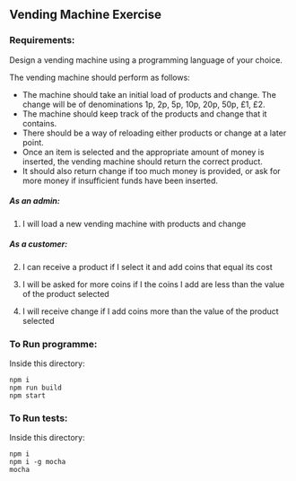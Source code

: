 ## Vending Machine Exercise

### Requirements:

Design a vending machine using a programming language of your choice. 

The vending machine should perform as follows:

- The machine should take an initial load of products and change. The 
change will be of denominations 1p, 2p, 5p, 10p, 20p, 50p, £1, £2.
- The machine should keep track of the products and change that it 
contains.
- There should be a way of reloading either products or change at a 
later point.
- Once an item is selected and the appropriate amount of money is 
inserted, the vending machine should return the correct product.
- It should also return change if too much money is provided, or ask for 
more money if insufficient funds have been inserted.

##### As an admin:
1. I will load a new vending machine with products and change

##### As a customer:
2. I can receive a product
if I select it and add coins that equal its cost

3. I will be asked for more coins
if I the coins I add are less than the value of the product selected

3. I will receive change
if I add coins more than the value of the product selected



### To Run programme:

Inside this directory:
```
npm i
npm run build
npm start

```

### To Run tests:

Inside this directory:
```
npm i
npm i -g mocha
mocha
```

